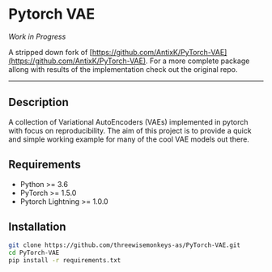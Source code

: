 # Pytorch VAE

_Work in Progress_

A stripped down fork of [https://github.com/AntixK/PyTorch-VAE](https://github.com/AntixK/PyTorch-VAE). For a more complete package allong with results of the implementation check out the original repo.

---

## Description

A collection of Variational AutoEncoders (VAEs) implemented in pytorch with focus on reproducibility. The aim of this project is to provide
a quick and simple working example for many of the cool VAE models out there.

## Requirements

- Python >= 3.6
- PyTorch >= 1.5.0
- Pytorch Lightning >= 1.0.0

## Installation

```bash
git clone https://github.com/threewisemonkeys-as/PyTorch-VAE.git
cd PyTorch-VAE
pip install -r requirements.txt
```
